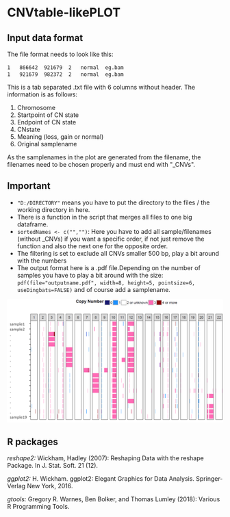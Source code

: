 # CNVtable-likePLOT

## Input data format

The file format needs to look like this:

    1	866642	921679	2	normal	eg.bam
    1	921679	982372	2	normal	eg.bam

This  is a tab separated .txt file with 6 columns without header. The information is as follows:

1. Chromosome
2. Startpoint of CN state
3. Endpoint of CN state
4. CNstate
5. Meaning (loss, gain or normal)
6. Original samplename 

As the samplenames in the plot are generated from the filename, the filenames need to be chosen properly and must end with "_CNVs".




## Important

* `"D:/DIRECTORY"` means you have to put the directory to the files / the working directory in here.
* There is a function in the script that merges all files to one big dataframe.
* `sortedNames <- c("","")`: Here you have to add all sample/filenames (without _CNVs) if you want a specific order, if not just remove the function and also the next one for the opposite order.
*	The filtering is set to exclude all CNVs smaller 500 bp, play a bit around with the numbers
*	The output format here is a .pdf file.Depending on the number of samples you have to play a bit around with the size: `pdf(file="outputname.pdf", width=8, height=5, pointsize=6, useDingbats=FALSE)` and of course add a samplename.

![CNV-table-like-visualization](https://github.com/KristinaKeuper/CNVtable-likePLOT/blob/master/cnv_table-like_visualization.png "CNV plot")


## R packages

*reshape2:* Wickham, Hadley (2007): Reshaping Data with the reshape Package. In J. Stat. Soft. 21 (12).

*ggplot2:* H. Wickham. ggplot2: Elegant Graphics for Data Analysis. Springer-Verlag New York, 2016. 

*gtools:* Gregory R. Warnes, Ben Bolker, and Thomas Lumley (2018): Various R Programming Tools.

